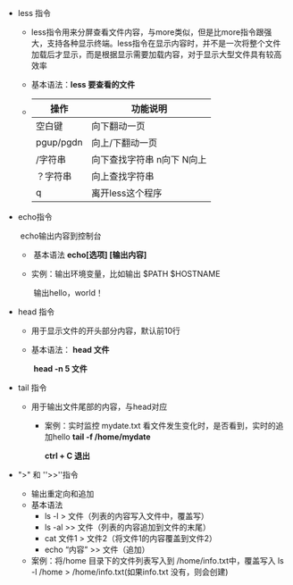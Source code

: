 * less 指令

  * less指令用来分屏查看文件内容，与more类似，但是比more指令跟强大，支持各种显示终端。less指令在显示内容时，并不是一次将整个文件加载后才显示，而是根据显示需要加载内容，对于显示大型文件具有较高效率

  * 基本语法：**less 要查看的文件** 

  * | 操作      | 功能说明                   |
    | --------- | -------------------------- |
    | 空白键    | 向下翻动一页               |
    | pgup/pgdn | 向上/下翻动一页            |
    | /字符串   | 向下查找字符串 n向下 N向上 |
    | ？字符串  | 向上查找字符串             |
    | q         | 离开less这个程序           |

    

* echo指令

  ​        echo输出内容到控制台

  * ​	基本语法  **echo[选项] [输出内容]**

  * 实例：输出环境变量，比如输出  $PATH $HOSTNAME

    ​            输出hello，world！

* head 指令

  * 用于显示文件的开头部分内容，默认前10行

  * 基本语法： **head 文件**  

    ​                     **head -n 5 文件**

* tail 指令

  * 用于输出文件尾部的内容，与head对应

    * 案例：实时监控 mydate.txt 看文件发生变化时，是否看到，实时的追加hello   **tail -f /home/mydate**

       **ctrl + C  退出**

* ">" 和 ''>>''指令

  * 输出重定向和追加
  * 基本语法
    * ls -l > 文件（列表的内容写入文件中，覆盖写）
    * ls -al >> 文件（列表的内容追加到文件的末尾）
    * cat 文件1 > 文件2（将文件1的内容覆盖到文件2）
    * echo “内容” >> 文件（追加）
  * 案例：将/home 目录下的文件列表写入到  /home/info.txt中，覆盖写入 ls -l /home > /home/info.txt(如果info.txt 没有，则会创建)

